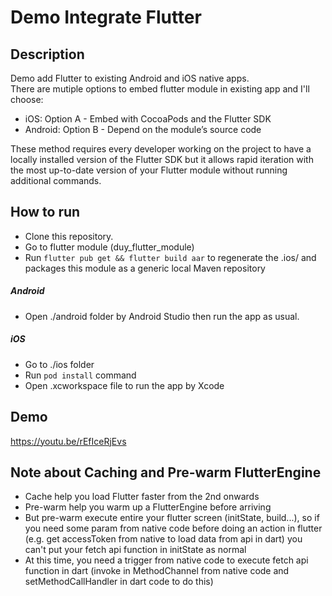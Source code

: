 # Demo Integrate Flutter

## Description
Demo add Flutter to existing Android and iOS native apps.<br/>
There are mutiple options to embed flutter module in existing app and I'll choose:<br/>
* iOS: Option A - Embed with CocoaPods and the Flutter SDK
* Android: Option B - Depend on the module’s source code<br/>

These method requires every developer working on the project to have a locally installed version of the Flutter SDK but it allows rapid iteration with the most up-to-date version of your Flutter module without running additional commands.

## How to run
* Clone this repository.
* Go to flutter module (duy_flutter_module)
* Run `flutter pub get && flutter build aar` to regenerate the .ios/ and packages this module as a generic local Maven repository 

##### Android
* Open ./android folder by Android Studio then run the app as usual.

##### iOS
* Go to ./ios folder 
* Run `pod install` command
* Open .xcworkspace file to run the app by Xcode

## Demo
https://youtu.be/rEfIceRjEvs

## Note about Caching and Pre-warm FlutterEngine
* Cache help you load Flutter faster from the 2nd onwards
* Pre-warm help you warm up a FlutterEngine before arriving
* But pre-warm execute entire your flutter screen (initState, build...), so if you need some param from native code before doing an action in flutter (e.g. get accessToken from native to load data from api in dart) you can't put your fetch api function in initState as normal
* At this time, you need a trigger from native code to execute fetch api function in dart (invoke in MethodChannel from native code and setMethodCallHandler in dart code to do this)
